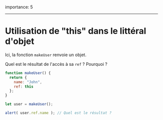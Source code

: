 importance: 5

---

# Utilisation de "this" dans le littéral d'objet

Ici, la fonction `makeUser` renvoie un objet.

Quel est le résultat de l'accès à sa `ref` ? Pourquoi ?

```js
function makeUser() {
  return {
    name: "John",
    ref: this
  };
}

let user = makeUser();

alert( user.ref.name ); // Quel est le résultat ?
```

